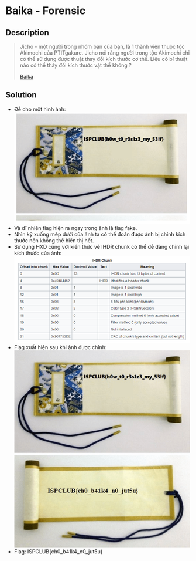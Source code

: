 # Baika - Forensic
## Description
> Jicho - một người trong nhóm bạn của bạn, là 1 thành viên thuộc tộc Akimochi của PTITgakure. Jicho nói rằng người trong tộc Akimochi chỉ có thể sử dụng được thuật thay đổi kích thước cơ thể. Liệu có bí thuật nào có thể tháy đổi kích thước vật thể không ?
> 
> [Baika](img/2.png)
## Solution
- Đề cho một hình ảnh:                                        
![](img/4.png)
- Và dĩ nhiên flag hiện ra ngay trong ảnh là flag fake.
- Nhìn kỹ xuống mép dưới của ảnh ta có thể đoán được ảnh bị chỉnh kích thước nên không thể hiển thị hết.
- Sử dụng HXD cùng với kiến thức về IHDR chunk có thể dễ dàng chỉnh lại kích thước của ảnh:
![](img/1.png)
- Flag xuất hiện sau khi ảnh được chỉnh:                                 
![](img/3.png)
- Flag: ISPCLUB{ch0_b41k4_n0_jut5u}










